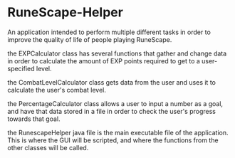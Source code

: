 # RuneScape-Helper
An application intended to perform multiple different tasks in order to improve the quality of life of people playing RuneScape.


the EXPCalculator class has several functions that gather and change data in order to calculate the amount of EXP points required to get to a user-specified
level.

the CombatLevelCalculator class gets data from the user and uses it to calculate the user's combat level. 

the PercentageCalculator class allows a user to input a number as a goal, and have that data stored in a file in order to check the user's progress towards that goal.

the RunescapeHelper java file is the main executable file of the application. This is where the GUI will be scripted, and where the functions from the other classes
will be called. 
